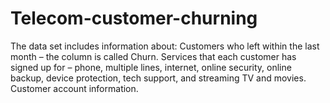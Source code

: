 # Telecom-customer-churning
The data set  includes information about: Customers who left within the last month – the column is called Churn. Services that each customer has signed up for – phone, multiple lines, internet, online security, online backup, device  protection, tech support, and streaming TV and movies. Customer account information.
